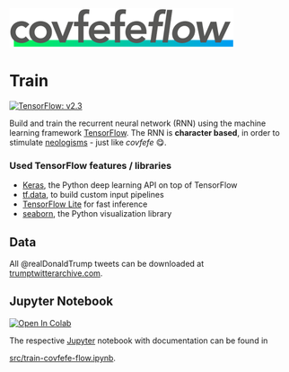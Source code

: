 <img src="../design/logo/covfefe-flow-logo.png" alt="covfefe-flow logo" style="max-width:100%;" width="400px" height="70px">

# Train

[![TensorFlow: v2.3](https://img.shields.io/badge/TensorFlow-v2.3-ff6f00)](src/requirements.txt)

Build and train the recurrent neural network (RNN) using the machine learning framework [TensorFlow](https://www.tensorflow.org).
The RNN is **character based**, in order to stimulate [neologisms](https://en.wikipedia.org/wiki/Neologism) - just like *covfefe* :yum:.

### Used TensorFlow features / libraries

- [Keras](https://keras.io), the Python deep learning API on top of TensorFlow
- [tf.data](https://www.tensorflow.org/guide/data), to build custom input pipelines
- [TensorFlow Lite](https://www.tensorflow.org/lite) for fast inference
- [seaborn](https://seaborn.pydata.org), the Python visualization library

## Data

All @realDonaldTrump tweets can be downloaded at [trumptwitterarchive.com](http://www.trumptwitterarchive.com/archive).

## Jupyter Notebook

<a href="https://colab.research.google.com/github/FranzDiebold/covfefe-flow/blob/primary/train/src/train-covfefe-flow.ipynb" target="_blank">
  <img src="https://colab.research.google.com/assets/colab-badge.svg" alt="Open In Colab"/>
</a>

The respective [Jupyter](http://jupyter.org) notebook with documentation can be found in

[src/train-covfefe-flow.ipynb](src/train-covfefe-flow.ipynb).
